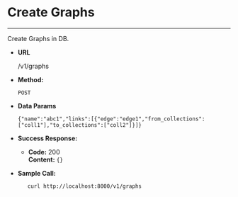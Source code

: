 # Create Graphs

----
  Create Graphs in DB.

* **URL**

  /v1/graphs

* **Method:**

  `POST`

* **Data Params**

  `{"name":"abc1","links":[{"edge":"edge1","from_collections":["coll1"],"to_collections":["coll2"]}]}`

* **Success Response:**

  * **Code:** 200 <br />
    **Content:** `{}`

* **Sample Call:**

  ```shell
     curl http://localhost:8000/v1/graphs
  ```
